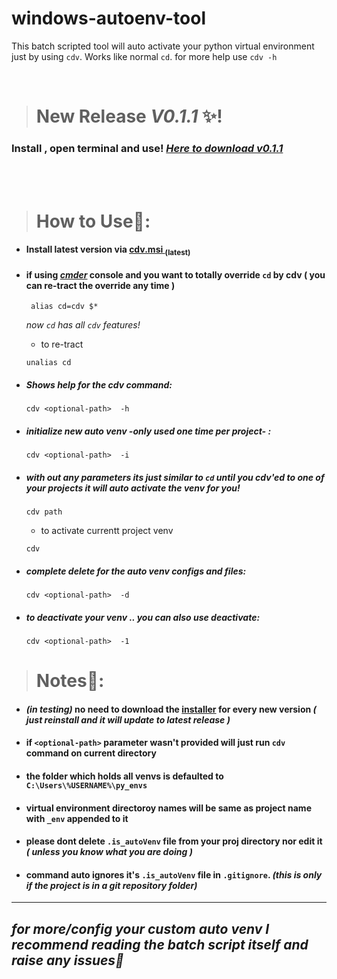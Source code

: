 # windows-autoenv-tool
This batch scripted tool will auto activate your python virtual environment just by using `cdv`. Works like normal `cd`. for more help use `cdv -h`

<br>

> # New Release _V0.1.1_ ✨!
### Install , open terminal and use!  [_Here to download v0.1.1_](https://github.com/orsnaro/windows-autoenv-tool/releases/tag/v0.1.1)



<br>
<br>

> # How to Use🚀:

* #### Install latest version via [cdv.msi <sub>(latest)</sub> ](https://github.com/orsnaro/windows-autoenv-tool/releases/latest/download/cdv.msi)

* #### if using [***cmder***](https://cmder.app/) console and you want to totally override `cd` by cdv ( you can re-tract the override any time )
   ```batch
	alias cd=cdv $*
  ```
   _now `cd` has all `cdv` features!_
  
  * to re-tract
  ```batch
  unalias cd
  ```

* ##### Shows help for the cdv command:
   ```batch
   cdv <optional-path>  -h
   ```
* #####  initialize new auto venv -_only used one time per project_- :
  ```batch
  cdv <optional-path>  -i
  ```

* ##### with out any parameters its just similar to `cd` until you cdv'ed to one of your projects it will auto activate the venv for you!
   ```batch
   cdv path  
   ```          
	* to activate currentt project venv
	```batch
	cdv 
	```

* ##### complete delete  for the auto venv configs and files:
   ```batch
   cdv <optional-path>  -d
   ```

* ##### to deactivate your venv .. you can also use deactivate:
  ```batch
  cdv <optional-path>  -1
  ```


> # Notes📝:
 * #### _(in testing)_ no need to download the [installer](https://github.com/orsnaro/windows-autoenv-tool/releases/latest) for every new version _( just reinstall and it will update to latest release )_
 * #### if `<optional-path>` parameter wasn't provided will just run `cdv` command on current directory
* #### the folder which holds all venvs is defaulted to `C:\Users\%USERNAME%\py_envs`
* #### virtual environment directoroy names will be same as project name with `_env` appended to it
*  #### please dont delete `.is_autoVenv` file from your proj directory nor edit it _( unless you know what you are doing )_
*  #### command auto ignores it's `.is_autoVenv` file in `.gitignore`. _(this is only if the project is in a git repository folder)_

---
 ##  _for more/config your custom auto venv I recommend reading the batch script itself and raise any issues💙_

